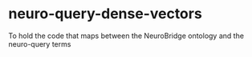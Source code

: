 # neuro-query-dense-vectors
To hold the code that maps between the NeuroBridge ontology and the neuro-query terms
